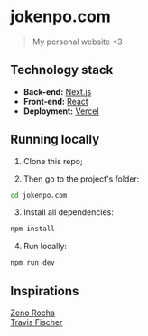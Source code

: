 # jokenpo.com

> My personal website <3

## Technology stack

- **Back-end:** [Next.js](https://nextjs.org/)
- **Front-end:** [React](https://reactjs.org/)
- **Deployment:** [Vercel](https://vercel.com/)

## Running locally

1. Clone this repo;

2. Then go to the project's folder:

```sh
cd jokenpo.com
```

3. Install all dependencies:

```sh
npm install
```

4. Run locally:

```sh
npm run dev
```

## Inspirations

[Zeno Rocha](https://github.com/zenorocha/zenorocha.com) <br />
[Travis Fischer](https://github.com/transitive-bullshit/nextjs-notion-starter-kit)
